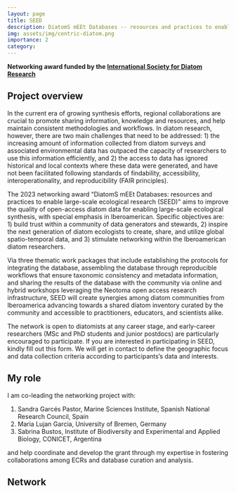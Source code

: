 ```yaml
---
layout: page
title: SEED
description: DiatomS mEEt Databases -- resources and practices to enable large-scale ecological research
img: assets/img/centric-diatom.png
importance: 2
category: 
---
```


**Networking award funded by the [International Society for Diatom Research](https://www.isdr.org)**

## Project overview
In the current era of growing synthesis efforts, regional collaborations are crucial to promote sharing information, knowledge and resources, and help maintain consistent methodologies and workflows. In diatom research, however, there are two main challenges that need to be addressed: 1) the increasing amount of information collected from diatom surveys and associated environmental data has outpaced the capacity of researchers to use this information efficiently, and 2) the access to data has ignored historical and local contexts where these data were generated, and have not been facilitated following standards of findability, accessibility, interoperationality, and reproducibility (FAIR principles).

The 2023 networking award “DiatomS mEEt Databases: resources and practices to enable large-scale ecological research (SEED)" aims to improve the quality of open-access diatom data for enabling large-scale ecological synthesis, with special emphasis in Iberoamerican. Specific objectives are: 1) build trust within a community of data generators and stewards, 2) inspire the next generation of diatom ecologists to create, share, and utilize global spatio-temporal data, and 3) stimulate networking within the Iberoamerican diatom researchers.

Via three thematic work packages that include establishing the protocols for integrating the database, assembling the database through reproducible workflows that ensure taxonomic consistency and metadata information, and sharing the results of the database with the community via online and hybrid workshops leveraging the Neotoma open access research infrastructure, SEED will create synergies among diatom communities from Iberoamerica advancing towards a shared diatom inventory curated by the community and accessible to practitioners, educators, and scientists alike.

The network is open to diatomists at any career stage, and early-career researchers (MSc and PhD students and junior postdocs) are particularly encouraged to participate. If you are interested in participating in SEED, kindly fill out this form. We will get in contact to define the geographic focus and data collection criteria according to participants’s data and interests.

## My role
I am co-leading the networking project with: 
1. Sandra Garcés Pastor, Marine Sciences Institute, Spanish National Research Council, Spain
2. Maria Lujan Garcia, University of Bremen, Germany 
3. Sabrina Bustos, Institute of Biodiversity and Experimental and Applied Biology, CONICET, Argentina

and help coordinate and develop the grant through my expertise in fostering collaborations among ECRs and database curation and analysis.

## Network





